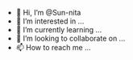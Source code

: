 - 👋 Hi, I’m @Sun-nita
- 👀 I’m interested in ...
- 🌱 I’m currently learning ...
- 💞️ I’m looking to collaborate on ...
- 📫 How to reach me ...

<!---
Sun-nita/Sun-nita is a ✨ special ✨ repository because its `README.md` (this file) appears on your GitHub profile.
You can click the Preview link to take a look at your changes.
--->
